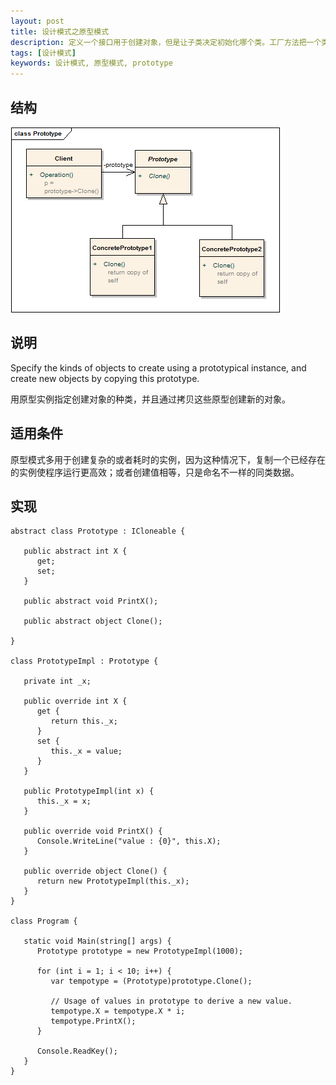 ```yaml
---
layout: post
title: 设计模式之原型模式
description: 定义一个接口用于创建对象，但是让子类决定初始化哪个类。工厂方法把一个类的初始化下放到子类
tags: [设计模式]
keywords: 设计模式, 原型模式, prototype
---
```


## 结构

![原型模式](/assets/post-images/prototype.png)

## 说明

Specify the kinds of objects to create using a prototypical instance, and create new objects by copying this prototype.

用原型实例指定创建对象的种类，并且通过拷贝这些原型创建新的对象。

## 适用条件

原型模式多用于创建复杂的或者耗时的实例，因为这种情况下，复制一个已经存在的实例使程序运行更高效；或者创建值相等，只是命名不一样的同类数据。

## 实现

    abstract class Prototype : ICloneable {

       public abstract int X {
          get;
          set;
       }

       public abstract void PrintX();

       public abstract object Clone();

    }

    class PrototypeImpl : Prototype {

       private int _x;

       public override int X {
          get {
             return this._x;
          }
          set {
             this._x = value;
          }
       }

       public PrototypeImpl(int x) {
          this._x = x;
       }

       public override void PrintX() {
          Console.WriteLine("value : {0}", this.X);
       }

       public override object Clone() {
          return new PrototypeImpl(this._x);
       }
    }

    class Program {

       static void Main(string[] args) {
          Prototype prototype = new PrototypeImpl(1000);

          for (int i = 1; i < 10; i++) {
             var tempotype = (Prototype)prototype.Clone();

             // Usage of values in prototype to derive a new value.
             tempotype.X = tempotype.X * i;
             tempotype.PrintX();
          }

          Console.ReadKey();
       }
    }
